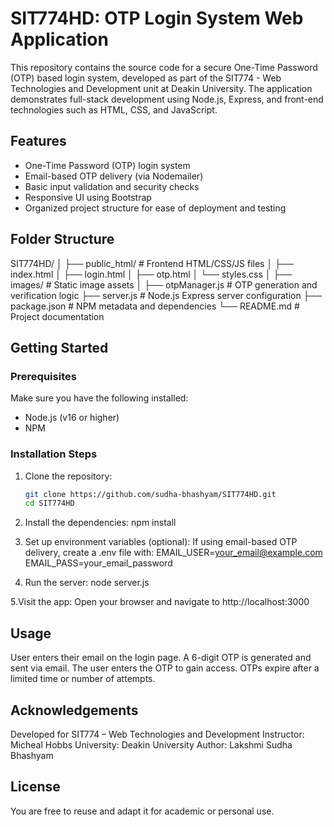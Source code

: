 
# SIT774HD: OTP Login System Web Application

This repository contains the source code for a secure One-Time Password (OTP) based login system, developed as part of the SIT774 - Web Technologies and Development unit at Deakin University. The application demonstrates full-stack development using Node.js, Express, and front-end technologies such as HTML, CSS, and JavaScript.

## Features

- One-Time Password (OTP) login system
- Email-based OTP delivery (via Nodemailer)
- Basic input validation and security checks
- Responsive UI using Bootstrap
- Organized project structure for ease of deployment and testing

## Folder Structure
SIT774HD/
│
├── public_html/ # Frontend HTML/CSS/JS files
│ ├── index.html
│ ├── login.html
│ ├── otp.html
│ └── styles.css
│
├── images/ # Static image assets
│
├── otpManager.js # OTP generation and verification logic
├── server.js # Node.js Express server configuration
├── package.json # NPM metadata and dependencies
└── README.md # Project documentation


## Getting Started

### Prerequisites

Make sure you have the following installed:
- Node.js (v16 or higher)
- NPM

### Installation Steps

1. Clone the repository:
   ```bash
   git clone https://github.com/sudha-bhashyam/SIT774HD.git
   cd SIT774HD
2. Install the dependencies:
npm install

3. Set up environment variables (optional):
If using email-based OTP delivery, create a .env file with:
EMAIL_USER=your_email@example.com
EMAIL_PASS=your_email_password

4. Run the server:
node server.js

5.Visit the app:
Open your browser and navigate to http://localhost:3000

## Usage

User enters their email on the login page.
A 6-digit OTP is generated and sent via email.
The user enters the OTP to gain access.
OTPs expire after a limited time or number of attempts.




## Acknowledgements

Developed for SIT774 – Web Technologies and Development
Instructor: Micheal Hobbs
University: Deakin University
Author: Lakshmi Sudha Bhashyam

## License
You are free to reuse and adapt it for academic or personal use.
